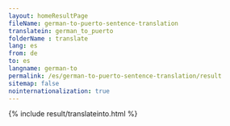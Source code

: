 ```yaml
---
layout: homeResultPage
fileName: german-to-puerto-sentence-translation
translatein: german_to_puerto
folderName : translate
lang: es
from: de
to: es
langname: german-to
permalink: /es/german-to-puerto-sentence-translation/result
sitemap: false
nointernationalization: true
---
```

{% include result/translateinto.html %}

<script src="/js/result/translation.js" data-foldername="{{page.folderName}}" data-lang="{{page.lang}}"></script>

